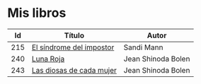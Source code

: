 # Mis libros


| Id | Título | Autor |
|-|-|-|
|215| [El síndrome del impostor](./autoayuda/el-sindrome-del-impostor.md) | Sandi Mann |
|240| [Luna Roja](./psicologia/luna-roja.md) | Jean Shinoda Bolen |
|243| [Las diosas de cada mujer](./psicologia/las-diosas-de-cada-mujer.md) | Jean Shinoda Bolen |
